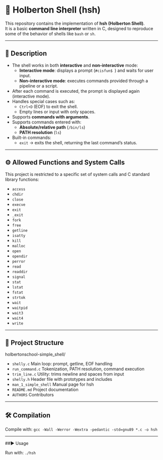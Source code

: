 # 🐚 Holberton Shell (hsh)

This repository contains the implementation of **hsh (Holberton Shell)**.  
It is a basic **command line interpreter** written in C, designed to reproduce some of the behavior of shells like `bash` or `sh`.

---

## 📖 Description

- The shell works in both **interactive** and **non-interactive** mode:
  - **Interactive mode**: displays a prompt (`#cisfun$ `) and waits for user input.  
  - **Non-interactive mode**: executes commands provided through a pipeline or a script.
- After each command is executed, the prompt is displayed again (interactive mode).
- Handles special cases such as:
  - `Ctrl+D` (EOF) to exit the shell.
  - Empty lines or input with only spaces.
- Supports **commands with arguments**.
- Supports commands entered with:
  - **Absolute/relative path** (`/bin/ls`)
  - **PATH resolution** (`ls`)
- Built-in commands:
  - `exit` → exits the shell, returning the last command’s status.

---

## ⚙️ Allowed Functions and System Calls

This project is restricted to a specific set of system calls and C standard library functions:

- `access`
- `chdir`
- `close`
- `execve`
- `exit`
- `_exit`  
- `fork`
- `free`
- `getline`
- `isatty`
- `kill`
- `malloc`  
- `open`
- `opendir`
- `perror`
- `read`
- `readdir`
- `signal`  
- `stat`
- `lstat`
- `fstat`
- `strtok`
- `wait`
- `waitpid`
- `wait3`
- `wait4`
- `write`

---

## 📂 Project Structure

holbertonschool-simple_shell/

- `shelly.c` Main loop: prompt, getline, EOF handling
- `run_command.c` Tokenization, PATH resolution, command execution
- `trim_line.c` Utility: trims newline and spaces from input
- `shelly.h` Header file with prototypes and includes
- `man_1_simple_shell` Manual page for hsh
- `README.md` Project documentation
- `AUTHORS` Contributors

---

## 🛠️ Compilation

Compile with:
`gcc -Wall -Werror -Wextra -pedantic -std=gnu89 *.c -o hsh`

---

##▶️ Usage

Run with:
`./hsh`
